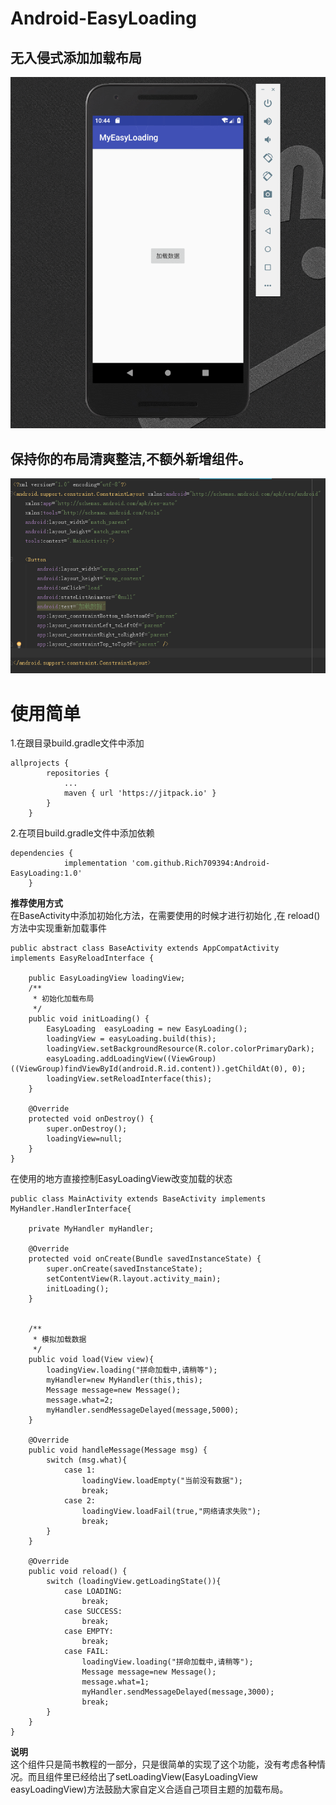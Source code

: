 # Android-EasyLoading

## 无入侵式添加加载布局

![效果](https://github.com/Rich709394/Android-EasyLoading/blob/master/img/GIF.gif)

## 保持你的布局清爽整洁,不额外新增组件。

![布局](https://github.com/Rich709394/Android-EasyLoading/blob/master/img/layout.png)

# 使用简单
   
1.在跟目录build.gradle文件中添加  
```
allprojects {  
		repositories {  
			...  
			maven { url 'https://jitpack.io' }  
		}  
	}
```
2.在项目build.gradle文件中添加依赖
```
dependencies {
	        implementation 'com.github.Rich709394:Android-EasyLoading:1.0'
	}
```

**推荐使用方式**  
在BaseActivity中添加初始化方法，在需要使用的时候才进行初始化 ,在 reload()方法中实现重新加载事件
```
public abstract class BaseActivity extends AppCompatActivity implements EasyReloadInterface {

    public EasyLoadingView loadingView;
    /**
     * 初始化加载布局
     */
    public void initLoading() {
        EasyLoading  easyLoading = new EasyLoading();
        loadingView = easyLoading.build(this);
        loadingView.setBackgroundResource(R.color.colorPrimaryDark);
        easyLoading.addLoadingView((ViewGroup)           ((ViewGroup)findViewById(android.R.id.content)).getChildAt(0), 0);
        loadingView.setReloadInterface(this);
    }

    @Override
    protected void onDestroy() {
        super.onDestroy();
        loadingView=null;
    }
}
```
在使用的地方直接控制EasyLoadingView改变加载的状态
```
public class MainActivity extends BaseActivity implements MyHandler.HandlerInterface{

    private MyHandler myHandler;
    
    @Override
    protected void onCreate(Bundle savedInstanceState) {
        super.onCreate(savedInstanceState);
        setContentView(R.layout.activity_main);
        initLoading();
    }


    /**
     * 模拟加载数据
     */
    public void load(View view){
        loadingView.loading("拼命加载中,请稍等");
        myHandler=new MyHandler(this,this);
        Message message=new Message();
        message.what=2;
        myHandler.sendMessageDelayed(message,5000);
    }

    @Override
    public void handleMessage(Message msg) {
        switch (msg.what){
            case 1:
                loadingView.loadEmpty("当前没有数据");
                break;
            case 2:
                loadingView.loadFail(true,"网络请求失败");
                break;
        }
    }

    @Override
    public void reload() {
        switch (loadingView.getLoadingState()){
            case LOADING:
                break;
            case SUCCESS:
                break;
            case EMPTY:
                break;
            case FAIL:
                loadingView.loading("拼命加载中,请稍等");
                Message message=new Message();
                message.what=1;
                myHandler.sendMessageDelayed(message,3000);
                break;
        }
    }
}
```
**说明**  
这个组件只是简书教程的一部分，只是很简单的实现了这个功能，没有考虑各种情况。而且组件里已经给出了setLoadingView(EasyLoadingView easyLoadingView)方法鼓励大家自定义合适自己项目主题的加载布局。

